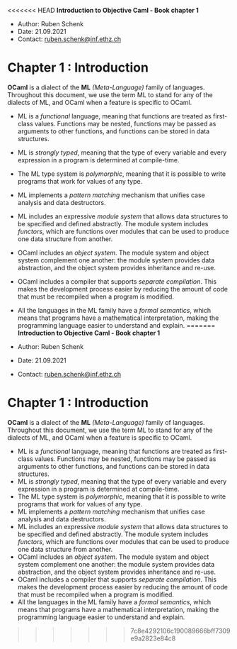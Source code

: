 <<<<<<< HEAD
**Introduction to Objective Caml - Book chapter 1**

- Author: Ruben Schenk
- Date: 21.09.2021
- Contact: ruben.schenk@inf.ethz.ch

# Chapter 1 : Introduction

**OCaml** is a dialect of the **ML** *(Meta-Language)* family of languages. Throughout this document, we use the term ML to stand for any of the dialects of ML, and OCaml when a feature is specific to OCaml.

- ML is a *functional* language, meaning that functions are treated as first-class values. Functions may be nested, functions may be passed as arguments to other functions, and functions can be stored in data structures.
- ML is *strongly typed*, meaning that the type of every variable and every expression in a program is determined at compile-time.
- The ML type system is *polymorphic*, meaning that it is possible to write programs that work for values of any type.
- ML implements a *pattern matching* mechanism that unifies case analysis and data destructors.
- ML includes an expressive *module system* that allows data structures to be specified and defined abstractly. The module system includes *functors*, which are functions over modules that can be used to produce one data structure from another.
- OCaml includes an *object system*. The module system and object system complement one another: the module system provides data abstraction, and the object system provides inheritance and re-use.
- OCaml includes a compiler that supports *separate compilation*. This makes the development process easier by reducing the amount of code that must be recompiled when a program is modified.
- All the languages in the ML family have a *formal semantics*, which means that programs have a mathematical interpretation, making the programming language easier to understand and explain.
=======
**Introduction to Objective Caml - Book chapter 1**

- Author: Ruben Schenk
- Date: 21.09.2021
- Contact: ruben.schenk@inf.ethz.ch

# Chapter 1 : Introduction

**OCaml** is a dialect of the **ML** *(Meta-Language)* family of languages. Throughout this document, we use the term ML to stand for any of the dialects of ML, and OCaml when a feature is specific to OCaml.

- ML is a *functional* language, meaning that functions are treated as first-class values. Functions may be nested, functions may be passed as arguments to other functions, and functions can be stored in data structures.
- ML is *strongly typed*, meaning that the type of every variable and every expression in a program is determined at compile-time.
- The ML type system is *polymorphic*, meaning that it is possible to write programs that work for values of any type.
- ML implements a *pattern matching* mechanism that unifies case analysis and data destructors.
- ML includes an expressive *module system* that allows data structures to be specified and defined abstractly. The module system includes *functors*, which are functions over modules that can be used to produce one data structure from another.
- OCaml includes an *object system*. The module system and object system complement one another: the module system provides data abstraction, and the object system provides inheritance and re-use.
- OCaml includes a compiler that supports *separate compilation*. This makes the development process easier by reducing the amount of code that must be recompiled when a program is modified.
- All the languages in the ML family have a *formal semantics*, which means that programs have a mathematical interpretation, making the programming language easier to understand and explain.

>>>>>>> 7c8e4292106c190089666bff7309e9a2823e84c8
